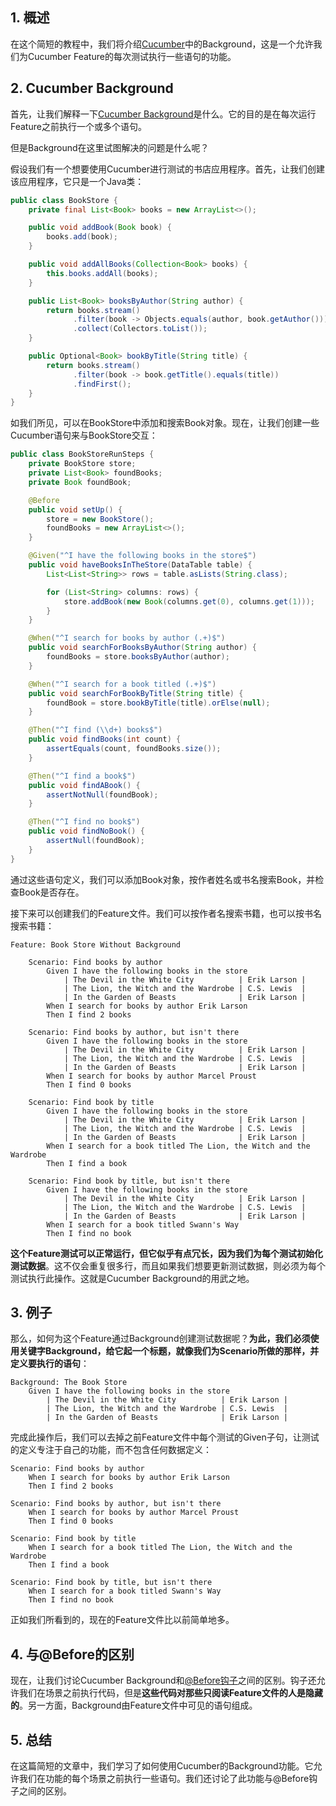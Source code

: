 ## 1. 概述

在这个简短的教程中，我们将介绍[Cucumber](https://www.baeldung.com/cucumber-scenario-outline)中的Background，这是一个允许我们为Cucumber Feature的每次测试执行一些语句的功能。

## 2. Cucumber Background

首先，让我们解释一下[Cucumber Background](https://cucumber.io/docs/gherkin/reference/#background)是什么。它的目的是在每次运行Feature之前执行一个或多个语句。

但是Background在这里试图解决的问题是什么呢？

假设我们有一个想要使用Cucumber进行测试的书店应用程序。首先，让我们创建该应用程序，它只是一个Java类：

```java
public class BookStore {
    private final List<Book> books = new ArrayList<>();

    public void addBook(Book book) {
        books.add(book);
    }

    public void addAllBooks(Collection<Book> books) {
        this.books.addAll(books);
    }

    public List<Book> booksByAuthor(String author) {
        return books.stream()
              .filter(book -> Objects.equals(author, book.getAuthor()))
              .collect(Collectors.toList());
    }

    public Optional<Book> bookByTitle(String title) {
        return books.stream()
              .filter(book -> book.getTitle().equals(title))
              .findFirst();
    }
}
```

如我们所见，可以在BookStore中添加和搜索Book对象。现在，让我们创建一些Cucumber语句来与BookStore交互：

```java
public class BookStoreRunSteps {
    private BookStore store;
    private List<Book> foundBooks;
    private Book foundBook;

    @Before
    public void setUp() {
        store = new BookStore();
        foundBooks = new ArrayList<>();
    }

    @Given("^I have the following books in the store$")
    public void haveBooksInTheStore(DataTable table) {
        List<List<String>> rows = table.asLists(String.class);

        for (List<String> columns: rows) {
            store.addBook(new Book(columns.get(0), columns.get(1)));
        }
    }

    @When("^I search for books by author (.+)$")
    public void searchForBooksByAuthor(String author) {
        foundBooks = store.booksByAuthor(author);
    }

    @When("^I search for a book titled (.+)$")
    public void searchForBookByTitle(String title) {
        foundBook = store.bookByTitle(title).orElse(null);
    }

    @Then("^I find (\\d+) books$")
    public void findBooks(int count) {
        assertEquals(count, foundBooks.size());
    }

    @Then("^I find a book$")
    public void findABook() {
        assertNotNull(foundBook);
    }

    @Then("^I find no book$")
    public void findNoBook() {
        assertNull(foundBook);
    }
}
```

通过这些语句定义，我们可以添加Book对象，按作者姓名或书名搜索Book，并检查Book是否存在。

接下来可以创建我们的Feature文件。我们可以按作者名搜索书籍，也可以按书名搜索书籍：

```gherkin
Feature: Book Store Without Background

    Scenario: Find books by author
        Given I have the following books in the store
            | The Devil in the White City          | Erik Larson |
            | The Lion, the Witch and the Wardrobe | C.S. Lewis  |
            | In the Garden of Beasts              | Erik Larson |
        When I search for books by author Erik Larson
        Then I find 2 books

    Scenario: Find books by author, but isn't there
        Given I have the following books in the store
            | The Devil in the White City          | Erik Larson |
            | The Lion, the Witch and the Wardrobe | C.S. Lewis  |
            | In the Garden of Beasts              | Erik Larson |
        When I search for books by author Marcel Proust
        Then I find 0 books

    Scenario: Find book by title
        Given I have the following books in the store
            | The Devil in the White City          | Erik Larson |
            | The Lion, the Witch and the Wardrobe | C.S. Lewis  |
            | In the Garden of Beasts              | Erik Larson |
        When I search for a book titled The Lion, the Witch and the Wardrobe
        Then I find a book

    Scenario: Find book by title, but isn't there
        Given I have the following books in the store
            | The Devil in the White City          | Erik Larson |
            | The Lion, the Witch and the Wardrobe | C.S. Lewis  |
            | In the Garden of Beasts              | Erik Larson |
        When I search for a book titled Swann's Way
        Then I find no book
```

**这个Feature测试可以正常运行，但它似乎有点冗长，因为我们为每个测试初始化测试数据**。这不仅会重复很多行，而且如果我们想要更新测试数据，则必须为每个测试执行此操作。这就是Cucumber Background的用武之地。

## 3. 例子

那么，如何为这个Feature通过Background创建测试数据呢？**为此，我们必须使用关键字Background，给它起一个标题，就像我们为Scenario所做的那样，并定义要执行的语句**：

```gherkin
Background: The Book Store
    Given I have the following books in the store
        | The Devil in the White City          | Erik Larson |
        | The Lion, the Witch and the Wardrobe | C.S. Lewis  |
        | In the Garden of Beasts              | Erik Larson |
```

完成此操作后，我们可以去掉之前Feature文件中每个测试的Given子句，让测试的定义专注于自己的功能，而不包含任何数据定义：

```gherkin
Scenario: Find books by author
    When I search for books by author Erik Larson
    Then I find 2 books

Scenario: Find books by author, but isn't there
    When I search for books by author Marcel Proust
    Then I find 0 books

Scenario: Find book by title
    When I search for a book titled The Lion, the Witch and the Wardrobe
    Then I find a book

Scenario: Find book by title, but isn't there
    When I search for a book titled Swann's Way
    Then I find no book
```

正如我们所看到的，现在的Feature文件比以前简单地多。

## 4. 与@Before的区别

现在，让我们讨论Cucumber Background和[@Before钩子](https://cucumber.io/docs/cucumber/api/#before)之间的区别。钩子还允许我们在场景之前执行代码，但是**这些代码对那些只阅读Feature文件的人是隐藏的**。另一方面，Background由Feature文件中可见的语句组成。

## 5. 总结

在这篇简短的文章中，我们学习了如何使用Cucumber的Background功能。它允许我们在功能的每个场景之前执行一些语句。我们还讨论了此功能与@Before钩子之间的区别。